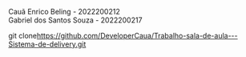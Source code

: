 Cauã Enrico Beling - 2022200212
<br>
Gabriel dos Santos Souza - 2022200217

git clone<a><span><https://github.com/DeveloperCaua/Trabalho-sala-de-aula---Sistema-de-delivery.git></span></a>
